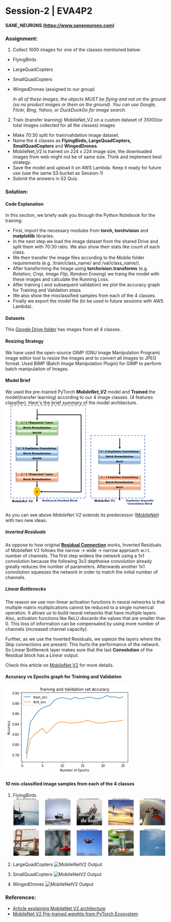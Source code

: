 # Session-2 | EVA4P2
#### SANE_NEURONS (https://www.saneneurons.com)

### Assignment:
1. Collect 1000 images for one of the classes mentioned below:
- FlyingBirds
- LargeQuadCopters
- SmallQuadCopters
- WingedDrones (assigned to our group)

    *In all of these images, the objects MUST be flying and not on the ground (so no product images or them on the ground). You can use Google, Flickr, Bing, Yahoo, or DuckDuckGo for image search.*

2. Train (transfer learning) MobileNet_V2 on a custom dataset of 31000(or total images collected for all the classes) images
- Make 70:30 split for train/validation image dataset.
- Name the 4 classes as **FlyingBirds, LargeQuadCopters, SmallQuadCopters** and **WingedDrones**.
- MobileNet_V2 is trained on 224 x 224 image size, the downloaded images from web might not be of same size. Think and implement best strategy.
- Save the model and upload it on AWS Lambda. Keep it ready for future use (use the same S3 bucket as Session-1)
- Submit the answers in S2 Quiz.

### Solution:
#### Code Explanation
In this section, we briefy walk you through the Python Notebook for the training:
- First, import the necessary modules from **torch, torchvision** and **matplotlib** libraries.
- In the next step we load the image dataset from the shared Drive and split them with 70:30 ratio. We also show their stats like count of each class.
- We then transfer the image files according to the Mobile folder requirements (e.g. /train/class_name/ and /val/class_name/).
- After transforming the Image using **torchvision.transforms** (e.g. *Rotation, Crop, Image Flip, Random Erasing*) we traing the model with these images and calculate the Running Loss.
- After training ( and subsequent validation) we plot the accuracy graph for Training and Validation steps.
- We also show the misclassified samples from each of the 4 classes.
- Finally we export the model file (to be used in future sessions with AWS Lambda).

#### Datasets
This [Google Drive folder](https://drive.google.com/drive/folders/1co2Ik7knQLrrDf7hqo0-TaYaolr1dpDw) has images from all 4 classes.

#### Resizing Strategy
We have used the open-source GIMP (GNU Image Manipulation Program) image editor tool to resize the images and to convert all images to JPEG format. Used BIMP (Batch Image Manipulation Plugin) for GIMP to perform batch manipulation of Images.

#### Model Brief
We used the pre-trained PyTorch ***MobileNet_V2*** model and **Trained** the model(transfer learning) according to our 4 image classes. (4 features classifier). Here's the brief summary of the model architecture.
![MobileNetV2 Output](https://github.com/saneneurons/eva4p2/blob/master/Session-2/mobilenet_v2_architecture.png "MobileNet V2 Architecture")

As you can see above *MobileNet V2* extends its predecessor ([MobileNet](https://arxiv.org/abs/1704.04861)) with two new ideas.
##### Inverted Residuals
As oppose to how original **[Residual Connection](https://arxiv.org/abs/1512.03385)** works, Inverted Residuals of MobileNet V2 follows the narrow -> wide -> narrow approach w.r.t. number of channels. The first step widens the network using a 1x1 convolution because the following 3x3 depthwise convolution already greatly reduces the number of parameters. Afterwards another 1x1 convolution squeezes the network in order to match the initial number of channels.

##### Linear Bottlenecks
The reason we use non-linear activation functions in neural networks is that multiple matrix multiplications cannot be reduced to a single numerical operation. It allows us to build neural networks that have multiple layers. Also, activation functions like ReLU discards the values that are smaller than 0. This loss of information can be compensated by using more number of channels (increased channel capacity).

Further, as we use the Inverted Residuals, we sqeeze the layers where the Skip connections are present. This hurts the performance of the network. So Linear Bottleneck layer makes sure that the last **Convolution** of the Residual block has a *Linear* output.

Check this article on [MobileNet V2](https://towardsdatascience.com/mobilenetv2-inverted-residuals-and-linear-bottlenecks-8a4362f4ffd5) for more details.

#### Accuracy vs Epochs graph for Training and Validation
![MobileNetV2 Output](https://github.com/saneneurons/eva4p2/blob/master/Session-2/graph_training_vs_validation_accuracy_over_epochs.png "Training vs Validation accuracy graph over number of Epochs")

#### 10 mis-classified image samples from each of the 4 classes
1. FlyingBirds
![MobileNetV2 Output](https://github.com/saneneurons/eva4p2/blob/master/Session-2/misclassified_samples/FlyingBirds_misclassified_samples.png "FlyingBirds Misclassified Samples")

2. LargeQuadCopters
![MobileNetV2 Output](https://github.com/saneneurons/eva4p2/blob/master/Session-1/misclassified_samples/LargeQuadCopters_misclassified_samples.png "LargeQuadCopters Misclassified Samples")

3. SmallQuadCopters
![MobileNetV2 Output](https://github.com/saneneurons/eva4p2/blob/master/Session-1/misclassified_samples/SmallQuadCopters_misclassified_samples.png "SmallQuadCopters Misclassified Samples")

4. WingedDrones
![MobileNetV2 Output](https://github.com/saneneurons/eva4p2/blob/master/Session-1/misclassified_samples/WingedDrones_misclassified_samples.png "WingedDrones Misclassified Samples")


### References:
- [Article explaining MobileNet V2 architecture](https://towardsdatascience.com/mobilenetv2-inverted-residuals-and-linear-bottlenecks-8a4362f4ffd5)
- [MobileNet V2 Pre-trained weights from PyTorch Ecosystem](https://pytorch.org/hub/pytorch_vision_mobilenet_v2/)
